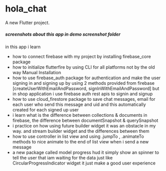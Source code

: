 # hola_chat

A new Flutter project.

##### screenshots about this app in demo screenshot folder

in this app i learn

- how to connect firebase with my project by installing firebase_core package
- how to initialize flutterfire by using CLI for all platforms not by the old way Manual Installation
- how to use firebase_auth package for authentication and make the user signing in and signing up by using 2 methods provided from firebase                                 [createUserWithEmailAndPassword, signInWithEmailAndPassword] but in shop application i use firebase auth rest apis to signin and signup
- how to use cloud_firestore package to save chat messages, email for each user who send this message and uid and this automatically created for each signed up user
- i learn what is the difference between collections & documents in firebase, the difference between documentSnapshot & querySnapshot
- i practice on how using future builder widget it was an obstacle in my way. and stream builder widget and the differences between them
- how to use controller in list view and using .jumpTo , .animateTo methods to nice animate to the end of list view when i send a new message
- a new package called model progress hud it simply show an spinner to tell the user that iam waiting for the data just like CircularProgressIndicator widget it just       make a good user experience
